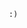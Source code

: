 






















                                                   :)























